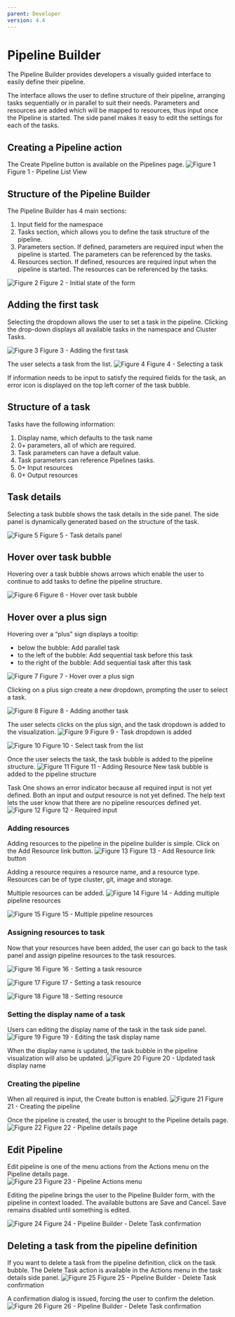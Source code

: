 ```yaml
---
parent: Developer
version: 4.4
---
```


# Pipeline Builder

The Pipeline Builder provides developers a visually guided interface to easily define their pipeline.  

The interface allows the user to define structure of their pipeline, arranging tasks sequentially or in parallel to suit their needs.  Parameters and resources are added which will be mapped to resources, thus input once the Pipeline is started.  The side panel makes it easy to edit the settings for each of the tasks.

## Creating a Pipeline action
The Create Pipeline button is available on the Pipelines page.
![Figure 1](img/pipeline-builder-01.png)
Figure 1 - Pipeline List View

## Structure of the Pipeline Builder
The Pipeline Builder has 4 main sections:
1. Input field for the namespace
2. Tasks section, which allows you to define the task structure of the pipeline.
3. Parameters section.  If defined, parameters are required input when the pipeline is started.  The parameters can be referenced by the tasks.
4. Resources section. If defined, resources are required input when the pipeline is started.  The resources can be referenced by the tasks.

![Figure 2](img/pipeline-builder-02.png)
Figure 2 - Initial state of the form

## Adding the first task
Selecting the dropdown allows the user to set a task in the pipeline.  Clicking the drop-down displays all available tasks in the namespace and Cluster Tasks.

![Figure 3](img/pipeline-builder-03.png)
Figure 3 - Adding the first task

The user selects a task from the list.
![Figure 4](img/pipeline-builder-04.png)
Figure 4 - Selecting a task

If information needs to be input to satisfy the required fields for the task, an error icon is displayed on the top left corner of the task bubble.

## Structure of a task
Tasks have the following information:
1. Display name, which defaults to the task name
1. 0+ parameters, all of which are required.  
1. Task parameters can have a default value.  
1. Task parameters can reference Pipelines tasks.
1. 0+ Input resources
1. 0+ Output resources

## Task details
Selecting a task bubble shows the task details in the side panel.  The side panel is dynamically generated based on the structure of the task.

![Figure 5](img/pipeline-builder-05.png)
Figure 5 - Task details panel

## Hover over task bubble
Hovering over a task bubble shows arrows which enable the user to continue to add tasks to define the pipeline structure.

![Figure 6](img/pipeline-builder-06.png)
Figure 6 - Hover over task bubble

## Hover over a plus sign
Hovering over a “plus” sign displays a tooltip:
+ below the bubble: Add parallel task
+ to the left of the bubble: Add sequential task before this task
+ to the right of the bubble: Add sequential task after this task

![Figure 7](img/pipeline-builder-07.png)
Figure 7 - Hover over a plus sign

Clicking on a plus sign create a new dropdown, prompting the user to select a task.

![Figure 8](img/pipeline-builder-08.png)
Figure 8 - Adding another task

The user selects clicks on the plus sign, and the task dropdown is added to the visualization.
![Figure 9](img/pipeline-builder-09.png)
Figure 9 - Task dropdown is added

![Figure 10](img/pipeline-builder-10.png)
Figure 10 - Select task from the list

Once the user selects the task, the task bubble is added to the pipeline structure.
![Figure 11](img/pipeline-builder-11.png)
Figure 11 - Adding Resource
New task bubble is added to the pipeline structure

Task One shows an error indicator because all required input is not yet defined.  Both an input and output resource is not yet defined.  The help text lets the user know that there are no pipeline resources defined yet.
![Figure 12](img/pipeline-builder-12.png)
Figure 12 - Required input

### Adding resources
Adding resources to the pipeline in the pipeline builder is simple.  Click on the Add Resource link button.
![Figure 13](img/pipeline-builder-13.png)
Figure 13 - Add Resource link button

Adding a resource requires a resource name, and a resource type.  Resources can be of type cluster, git, image and storage.

Multiple resources can be added.
![Figure 14](img/pipeline-builder-14.png)
Figure 14 - Adding multiple pipeline resources

![Figure 15](img/pipeline-builder-15.png)
Figure 15 - Multiple pipeline resources

### Assigning resources to task
Now that your resources have been added, the user can go back to the task panel and assign pipeline resources to the task resources.

![Figure 16](img/pipeline-builder-16.png)
Figure 16 - Setting a task resource


![Figure 17](img/pipeline-builder-17.png)
Figure 17 - Setting a task resource

![Figure 18](img/pipeline-builder-18.png)
Figure 18 - Setting resource

### Setting the display name of a task
Users can editing the display name of the task in the task side panel.
![Figure 19](img/pipeline-builder-19.png)
Figure 19 - Editing the task display name

When the display name is updated, the task bubble in the pipeline visualization will also be updated.
![Figure 20](img/pipeline-builder-20.png)
Figure 20 - Updated task display name

### Creating the pipeline
When all required is input, the Create button is enabled.
![Figure 21](img/pipeline-builder-21.png)
Figure 21 - Creating the pipeline

Once the pipeline is created, the user is brought to the Pipeline details page.
![Figure 22](img/pipeline-builder-22.png)
Figure 22 - Pipeline details page


## Edit Pipeline
Edit pipeline is one of the menu actions from the Actions menu on the Pipeline details page.   
![Figure 23](img/pipeline-builder-23.png)
Figure 23 - Pipeline Actions menu

Editing the pipeline brings the user to the Pipeline Builder form, with the pipeline in context loaded. The available buttons are Save and Cancel.  Save remains disabled until something is edited.

![Figure 24](img/pipeline-builder-24.png)
Figure 24 - Pipeline Builder - Delete Task confirmation

## Deleting a task from the pipeline definition
If you want to delete a task from the pipeline definition, click on the task bubble.  The Delete Task action is available in the Actions menu in the task details side panel.
![Figure 25](img/pipeline-builder-25.png)
Figure 25 - Pipeline Builder - Delete Task confirmation

A confirmation dialog is issued, forcing the user to confirm the deletion.
![Figure 26](img/pipeline-builder-26.png)
Figure 26 - Pipeline Builder - Delete Task confirmation
